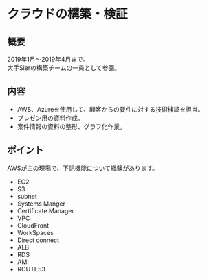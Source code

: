 # クラウドの構築・検証

## 概要

2019年1月〜2019年4月まで。</br>
大手Sierの構築チームの一員として参画。

## 内容

* AWS、Azureを使用して、顧客からの要件に対する技術検証を担当。
* プレゼン用の資料作成。
* 案件情報の資料の整形、グラフ化作業。

## ポイント

AWSが主の現場で、下記機能について経験があります。

* EC2
* S3
* subnet
* Systems Manger
* Certificate Manager
* VPC
* CloudFront
* WorkSpaces
* Direct connect
* ALB
* RDS
* AMI
* ROUTE53
